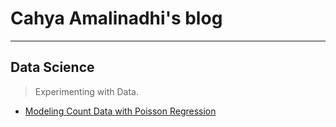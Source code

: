# Cahya Amalinadhi's blog

---

## Data Science

> Experimenting with Data.

* [Modeling Count Data with Poisson Regression](/data_science/poisson_regression)
